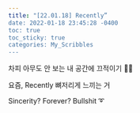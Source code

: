 ```yaml
---
title: "[22.01.18] Recently”
date: 2022-01-18 23:45:28 -0400
toc: true
toc_sticky: true
categories: My_Scribbles
---  
```


차피 아무도 안 보는 내 공간에 끄적이기 ✍🏻   

요즘, Recently 뼈저리게 느끼는 거    

Sincerity? Forever? Bullshit ➰    
